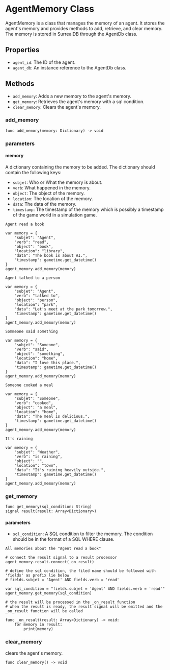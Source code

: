 # AgentMemory Class
AgentMemory is a class that manages the memory of an agent. It stores the agent's memory and provides methods to add, retrieve, and clear memory. The memory is stored in SurrealDB through the AgentDb class.

## Properties
- `agent_id`: The ID of the agent.
- `agent_db`: An instance reference to the AgentDb class.

## Methods
- `add_memory`: Adds a new memory to the agent's memory.
- `get_memory`: Retrieves the agent's memory with a sql condition.
- `clear_memory`: Clears the agent's memory.

### add_memory
```gdscript
func add_memory(memory: Dictionary) -> void
```
### parameters
#### memory
A dictionary containing the memory to be added. The dictionary should contain the following keys:
  - `subjet`: Who or What the memory is about.
  - `verb`: What happened in the memory.
  - `object`: The object of the memory.
  - `location`: The location of the memory.
  - `data`: The data of the memory.
  - `timestamp`: The timestamp of the memory which is possibly a timestamp of the game world in a simulation game.

```admonish example
Agent read a book
```

```gdscript
var memory = {
    "subjet": "Agent",
    "verb": "read",
    "object": "book",
    "location": "library",
    "data": "The book is about AI.",
    "timestamp": gametime.get_datetime()
}
agent_memory.add_memory(memory)
```

```admonish example
Agent talked to a person
```

```gdscript
var memory = {
    "subjet": "Agent",
    "verb": "talked to",
    "object": "person",
    "location": "park",
    "data": "Let's meet at the park tomorrow.",
    "timestamp": gametime.get_datetime()
}
agent_memory.add_memory(memory)
```

```admonish example
Sommeone said something
```

```gdscript
var memory = {
    "subjet": "Someone",
    "verb": "said",
    "object": "something",
    "location": "home",
    "data": "I love this place.",
    "timestamp": gametime.get_datetime()
}
agent_memory.add_memory(memory)
```

```admonish example
Someone cooked a meal
```

```gdscript
var memory = {
    "subjet": "Someone",
    "verb": "cooked",
    "object": "a meal",
    "location": "home",
    "data": "The meal is delicious.",
    "timestamp": gametime.get_datetime()
}
agent_memory.add_memory(memory)
```

```admonish example
It's raining
```

```gdscript
var memory = {
    "subjet": "Weather",
    "verb": "is raining",
    "object": "",
    "location": "town",
    "data": "It's raining heavily outside.",
    "timestamp": gametime.get_datetime()
}
agent_memory.add_memory(memory)
```

### get_memory
```gdscript
func get_memory(sql_condition: String)
signal result(result: Array<Dictionary>)
```
#### parameters
- `sql_condition`: A SQL condition to filter the memory. The condition should be in the format of a SQL WHERE clause.

```admonish example
All memories about the "Agent read a book"
```

```gdscript
# connect the result signal to a result processor
agent_memory.result.connect(_on_result)

# define the sql condition, the filed name should be followed with 'fields' as prefix lie below
# fields.subjet = 'Agent' AND fields.verb = 'read'

var sql_condition = "fields.subjet = 'Agent' AND fields.verb = 'read'"
agent_memory.get_memory(sql_condition)

# the result will be processed in the _on_result function
# when the result is ready, the result signal will be emitted and the _on_result function will be called

func _on_result(result: Array<Dictionary) -> void:
    for memory in result:
        print(memory)
```

### clear_memory
clears the agent's memory.

```gdscript
func clear_memory() -> void
```